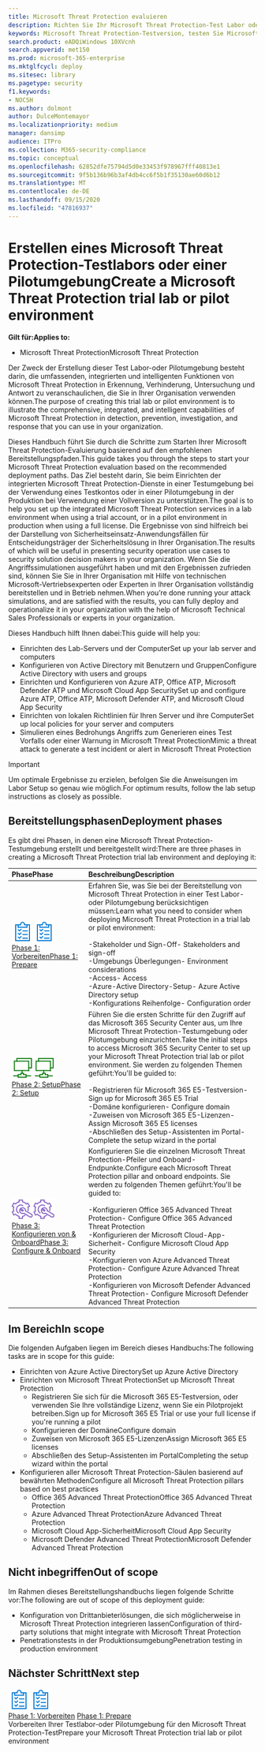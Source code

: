 ```yaml
---
title: Microsoft Threat Protection evaluieren
description: Richten Sie Ihr Microsoft Threat Protection-Test Labor oder Ihre Pilotumgebung ein, um zu testen, wie die koordinierte Bedrohungsschutz Lösung zum Schutz von Geräten, Identitäten, Daten und Anwendungen Ihrer Organisation helfen kann.
keywords: Microsoft Threat Protection-Testversion, testen Sie Microsoft Threat Protection, bewerten Sie Microsoft Threat Protection, Microsoft Threat Protection Evaluation Lab, Microsoft Threat Protection Pilot, Cyber Security, Advanced persistent Threat, Enterprise Security, Devices, Device, Identity, users, Data, Applications, Incidents, Automated Investigation and Remediation, Advanced Hunting
search.product: eADQiWindows 10XVcnh
search.appverid: met150
ms.prod: microsoft-365-enterprise
ms.mktglfcycl: deploy
ms.sitesec: library
ms.pagetype: security
f1.keywords:
- NOCSH
ms.author: dolmont
author: DulceMontemayor
ms.localizationpriority: medium
manager: dansimp
audience: ITPro
ms.collection: M365-security-compliance
ms.topic: conceptual
ms.openlocfilehash: 62852dfe75794d5d0e33453f978967fff40813e1
ms.sourcegitcommit: 9f5b136b96b3af4db4cc6f5b1f35130ae60d6b12
ms.translationtype: MT
ms.contentlocale: de-DE
ms.lasthandoff: 09/15/2020
ms.locfileid: "47816937"
---
```

# <a name="create-a-microsoft-threat-protection-trial-lab-or-pilot-environment"></a><span data-ttu-id="30ec9-104">Erstellen eines Microsoft Threat Protection-Testlabors oder einer Pilotumgebung</span><span class="sxs-lookup"><span data-stu-id="30ec9-104">Create a Microsoft Threat Protection trial lab or pilot environment</span></span> 

<span data-ttu-id="30ec9-105">**Gilt für:**</span><span class="sxs-lookup"><span data-stu-id="30ec9-105">**Applies to:**</span></span>
- <span data-ttu-id="30ec9-106">Microsoft Threat Protection</span><span class="sxs-lookup"><span data-stu-id="30ec9-106">Microsoft Threat Protection</span></span>

<span data-ttu-id="30ec9-107">Der Zweck der Erstellung dieser Test Labor-oder Pilotumgebung besteht darin, die umfassenden, integrierten und intelligenten Funktionen von Microsoft Threat Protection in Erkennung, Verhinderung, Untersuchung und Antwort zu veranschaulichen, die Sie in Ihrer Organisation verwenden können.</span><span class="sxs-lookup"><span data-stu-id="30ec9-107">The purpose of creating this trial lab or pilot environment is to illustrate the comprehensive, integrated, and intelligent capabilities of Microsoft Threat Protection in detection, prevention, investigation, and response that you can use in your organization.</span></span> 

<span data-ttu-id="30ec9-108">Dieses Handbuch führt Sie durch die Schritte zum Starten Ihrer Microsoft Threat Protection-Evaluierung basierend auf den empfohlenen Bereitstellungspfaden.</span><span class="sxs-lookup"><span data-stu-id="30ec9-108">This guide takes you through the steps to start your Microsoft Threat Protection evaluation based on the recommended deployment paths.</span></span> <span data-ttu-id="30ec9-109">Das Ziel besteht darin, Sie beim Einrichten der integrierten Microsoft Threat Protection-Dienste in einer Testumgebung bei der Verwendung eines Testkontos oder in einer Pilotumgebung in der Produktion bei Verwendung einer Vollversion zu unterstützen.</span><span class="sxs-lookup"><span data-stu-id="30ec9-109">The goal is to help you set up the integrated Microsoft Threat Protection services in a lab environment when using a trial account, or in a pilot environment in production when using a full license.</span></span> <span data-ttu-id="30ec9-110">Die Ergebnisse von sind hilfreich bei der Darstellung von Sicherheitseinsatz-Anwendungsfällen für Entscheidungsträger der Sicherheitslösung in Ihrer Organisation.</span><span class="sxs-lookup"><span data-stu-id="30ec9-110">The results of which will be useful in presenting security operation use cases to security solution decision makers in your organization.</span></span> <span data-ttu-id="30ec9-111">Wenn Sie die Angriffssimulationen ausgeführt haben und mit den Ergebnissen zufrieden sind, können Sie Sie in Ihrer Organisation mit Hilfe von technischen Microsoft-Vertriebsexperten oder Experten in Ihrer Organisation vollständig bereitstellen und in Betrieb nehmen.</span><span class="sxs-lookup"><span data-stu-id="30ec9-111">When you’re done running your attack simulations, and are satisfied with the results, you can fully deploy and operationalize it in your organization with the help of Microsoft Technical Sales Professionals or experts in your organization.</span></span> 

<span data-ttu-id="30ec9-112">Dieses Handbuch hilft Ihnen dabei:</span><span class="sxs-lookup"><span data-stu-id="30ec9-112">This guide will help you:</span></span>
- <span data-ttu-id="30ec9-113">Einrichten des Lab-Servers und der Computer</span><span class="sxs-lookup"><span data-stu-id="30ec9-113">Set up your lab server and computers</span></span>
- <span data-ttu-id="30ec9-114">Konfigurieren von Active Directory mit Benutzern und Gruppen</span><span class="sxs-lookup"><span data-stu-id="30ec9-114">Configure Active Directory with users and groups</span></span>
- <span data-ttu-id="30ec9-115">Einrichten und Konfigurieren von Azure ATP, Office ATP, Microsoft Defender ATP und Microsoft Cloud App Security</span><span class="sxs-lookup"><span data-stu-id="30ec9-115">Set up and configure Azure ATP, Office ATP, Microsoft Defender ATP, and Microsoft Cloud App Security</span></span>
- <span data-ttu-id="30ec9-116">Einrichten von lokalen Richtlinien für Ihren Server und ihre Computer</span><span class="sxs-lookup"><span data-stu-id="30ec9-116">Set up local policies for your server and computers</span></span>
- <span data-ttu-id="30ec9-117">Simulieren eines Bedrohungs Angriffs zum Generieren eines Test Vorfalls oder einer Warnung in Microsoft Threat Protection</span><span class="sxs-lookup"><span data-stu-id="30ec9-117">Mimic a threat attack to generate a test incident or alert in Microsoft Threat Protection</span></span>

>[!IMPORTANT]
><span data-ttu-id="30ec9-118">Um optimale Ergebnisse zu erzielen, befolgen Sie die Anweisungen im Labor Setup so genau wie möglich.</span><span class="sxs-lookup"><span data-stu-id="30ec9-118">For optimum results, follow the lab setup instructions as closely as possible.</span></span>


## <a name="deployment-phases"></a><span data-ttu-id="30ec9-119">Bereitstellungsphasen</span><span class="sxs-lookup"><span data-stu-id="30ec9-119">Deployment phases</span></span>

<span data-ttu-id="30ec9-120">Es gibt drei Phasen, in denen eine Microsoft Threat Protection-Testumgebung erstellt und bereitgestellt wird:</span><span class="sxs-lookup"><span data-stu-id="30ec9-120">There are three phases in creating a Microsoft Threat Protection trial lab environment and deploying it:</span></span>

|<span data-ttu-id="30ec9-121">Phase</span><span class="sxs-lookup"><span data-stu-id="30ec9-121">Phase</span></span> | <span data-ttu-id="30ec9-122">Beschreibung</span><span class="sxs-lookup"><span data-stu-id="30ec9-122">Description</span></span> | 
|:-------|:-----|
| <span data-ttu-id="30ec9-123">![Phase 1: Vorbereiten](../../media/prepare.png)</span><span class="sxs-lookup"><span data-stu-id="30ec9-123">![Phase 1: Prepare](../../media/prepare.png)</span></span><br>[<span data-ttu-id="30ec9-124">Phase 1: Vorbereiten</span><span class="sxs-lookup"><span data-stu-id="30ec9-124">Phase 1: Prepare</span></span>](prepare-mtpeval.md)| <span data-ttu-id="30ec9-125">Erfahren Sie, was Sie bei der Bereitstellung von Microsoft Threat Protection in einer Test Labor-oder Pilotumgebung berücksichtigen müssen:</span><span class="sxs-lookup"><span data-stu-id="30ec9-125">Learn what you need to consider when deploying Microsoft Threat Protection in a trial lab or pilot environment:</span></span> <br><br><span data-ttu-id="30ec9-126">-Stakeholder und Sign-Off</span><span class="sxs-lookup"><span data-stu-id="30ec9-126">- Stakeholders and sign-off</span></span> <br> <span data-ttu-id="30ec9-127">-Umgebungs Überlegungen</span><span class="sxs-lookup"><span data-stu-id="30ec9-127">- Environment considerations</span></span> <br><span data-ttu-id="30ec9-128">-Access</span><span class="sxs-lookup"><span data-stu-id="30ec9-128">- Access</span></span> <br><span data-ttu-id="30ec9-129">-Azure-Active Directory-Setup</span><span class="sxs-lookup"><span data-stu-id="30ec9-129">- Azure Active Directory setup</span></span> <br> <span data-ttu-id="30ec9-130">-Konfigurations Reihenfolge</span><span class="sxs-lookup"><span data-stu-id="30ec9-130">- Configuration order</span></span>
|  <span data-ttu-id="30ec9-131">![Phase 2: Setup](../../media/setup.png)</span><span class="sxs-lookup"><span data-stu-id="30ec9-131">![Phase 2: Setup](../../media/setup.png)</span></span> <br>[<span data-ttu-id="30ec9-132">Phase 2: Setup</span><span class="sxs-lookup"><span data-stu-id="30ec9-132">Phase 2: Setup</span></span>](setup-mtpeval.md)|  <span data-ttu-id="30ec9-133">Führen Sie die ersten Schritte für den Zugriff auf das Microsoft 365 Security Center aus, um Ihre Microsoft Threat Protection-Testumgebung oder Pilotumgebung einzurichten.</span><span class="sxs-lookup"><span data-stu-id="30ec9-133">Take the initial steps to access Microsoft 365 Security Center to set up your Microsoft Threat Protection trial lab or pilot environment.</span></span> <span data-ttu-id="30ec9-134">Sie werden zu folgenden Themen geführt:</span><span class="sxs-lookup"><span data-stu-id="30ec9-134">You'll be guided to:</span></span><br><br><span data-ttu-id="30ec9-135">-Registrieren für Microsoft 365 E5-Testversion</span><span class="sxs-lookup"><span data-stu-id="30ec9-135">- Sign up for Microsoft 365 E5 Trial</span></span> <br>  <span data-ttu-id="30ec9-136">-Domäne konfigurieren</span><span class="sxs-lookup"><span data-stu-id="30ec9-136">- Configure domain</span></span><br><span data-ttu-id="30ec9-137">-Zuweisen von Microsoft 365 E5-Lizenzen</span><span class="sxs-lookup"><span data-stu-id="30ec9-137">- Assign Microsoft 365 E5 licenses</span></span><br><span data-ttu-id="30ec9-138">-Abschließen des Setup-Assistenten im Portal</span><span class="sxs-lookup"><span data-stu-id="30ec9-138">- Complete the setup wizard in the portal</span></span>|
|  <span data-ttu-id="30ec9-139">![Phase 3: Konfigurieren von & Onboard](../../media/config-onboard.png)</span><span class="sxs-lookup"><span data-stu-id="30ec9-139">![Phase 3: Configure & Onboard](../../media/config-onboard.png)</span></span> <br>[<span data-ttu-id="30ec9-140">Phase 3: Konfigurieren von & Onboard</span><span class="sxs-lookup"><span data-stu-id="30ec9-140">Phase 3: Configure & Onboard</span></span>](config-mtpeval.md) | <span data-ttu-id="30ec9-141">Konfigurieren Sie die einzelnen Microsoft Threat Protection-Pfeiler und Onboard-Endpunkte.</span><span class="sxs-lookup"><span data-stu-id="30ec9-141">Configure each Microsoft Threat Protection pillar and onboard endpoints.</span></span> <span data-ttu-id="30ec9-142">Sie werden zu folgenden Themen geführt:</span><span class="sxs-lookup"><span data-stu-id="30ec9-142">You'll be guided to:</span></span><br><br><span data-ttu-id="30ec9-143">-Konfigurieren Office 365 Advanced Threat Protection</span><span class="sxs-lookup"><span data-stu-id="30ec9-143">- Configure Office 365 Advanced Threat Protection</span></span><br><span data-ttu-id="30ec9-144">-Konfigurieren der Microsoft Cloud-App-Sicherheit</span><span class="sxs-lookup"><span data-stu-id="30ec9-144">- Configure Microsoft Cloud App Security</span></span><br><span data-ttu-id="30ec9-145">-Konfigurieren von Azure Advanced Threat Protection</span><span class="sxs-lookup"><span data-stu-id="30ec9-145">- Configure Azure Advanced Threat Protection</span></span><br><span data-ttu-id="30ec9-146">-Konfigurieren von Microsoft Defender Advanced Threat Protection</span><span class="sxs-lookup"><span data-stu-id="30ec9-146">- Configure Microsoft Defender Advanced Threat Protection</span></span> 


## <a name="in-scope"></a><span data-ttu-id="30ec9-147">Im Bereich</span><span class="sxs-lookup"><span data-stu-id="30ec9-147">In scope</span></span>

<span data-ttu-id="30ec9-148">Die folgenden Aufgaben liegen im Bereich dieses Handbuchs:</span><span class="sxs-lookup"><span data-stu-id="30ec9-148">The following tasks are in scope for this guide:</span></span>
-   <span data-ttu-id="30ec9-149">Einrichten von Azure Active Directory</span><span class="sxs-lookup"><span data-stu-id="30ec9-149">Set up Azure Active Directory</span></span>
-   <span data-ttu-id="30ec9-150">Einrichten von Microsoft Threat Protection</span><span class="sxs-lookup"><span data-stu-id="30ec9-150">Set up Microsoft Threat Protection</span></span>
    -   <span data-ttu-id="30ec9-151">Registrieren Sie sich für die Microsoft 365 E5-Testversion, oder verwenden Sie Ihre vollständige Lizenz, wenn Sie ein Pilotprojekt betreiben.</span><span class="sxs-lookup"><span data-stu-id="30ec9-151">Sign up for Microsoft 365 E5 Trial or use your full license if you're running a pilot</span></span>
    -   <span data-ttu-id="30ec9-152">Konfigurieren der Domäne</span><span class="sxs-lookup"><span data-stu-id="30ec9-152">Configure domain</span></span>
    -   <span data-ttu-id="30ec9-153">Zuweisen von Microsoft 365 E5-Lizenzen</span><span class="sxs-lookup"><span data-stu-id="30ec9-153">Assign Microsoft 365 E5 licenses</span></span>
    -   <span data-ttu-id="30ec9-154">Abschließen des Setup-Assistenten im Portal</span><span class="sxs-lookup"><span data-stu-id="30ec9-154">Completing the setup wizard within the portal</span></span>
-   <span data-ttu-id="30ec9-155">Konfigurieren aller Microsoft Threat Protection-Säulen basierend auf bewährten Methoden</span><span class="sxs-lookup"><span data-stu-id="30ec9-155">Configure all Microsoft Threat Protection pillars based on best practices</span></span>
    -   <span data-ttu-id="30ec9-156">Office 365 Advanced Threat Protection</span><span class="sxs-lookup"><span data-stu-id="30ec9-156">Office 365 Advanced Threat Protection</span></span>
    -   <span data-ttu-id="30ec9-157">Azure Advanced Threat Protection</span><span class="sxs-lookup"><span data-stu-id="30ec9-157">Azure Advanced Threat Protection</span></span>
    -   <span data-ttu-id="30ec9-158">Microsoft Cloud App-Sicherheit</span><span class="sxs-lookup"><span data-stu-id="30ec9-158">Microsoft Cloud App Security</span></span>
    -   <span data-ttu-id="30ec9-159">Microsoft Defender Advanced Threat Protection</span><span class="sxs-lookup"><span data-stu-id="30ec9-159">Microsoft Defender Advanced Threat Protection</span></span>

## <a name="out-of-scope"></a><span data-ttu-id="30ec9-160">Nicht inbegriffen</span><span class="sxs-lookup"><span data-stu-id="30ec9-160">Out of scope</span></span>

<span data-ttu-id="30ec9-161">Im Rahmen dieses Bereitstellungshandbuchs liegen folgende Schritte vor:</span><span class="sxs-lookup"><span data-stu-id="30ec9-161">The following are out of scope of this deployment guide:</span></span>

-   <span data-ttu-id="30ec9-162">Konfiguration von Drittanbieterlösungen, die sich möglicherweise in Microsoft Threat Protection integrieren lassen</span><span class="sxs-lookup"><span data-stu-id="30ec9-162">Configuration of third-party solutions that might integrate with Microsoft Threat Protection</span></span>
-   <span data-ttu-id="30ec9-163">Penetrationstests in der Produktionsumgebung</span><span class="sxs-lookup"><span data-stu-id="30ec9-163">Penetration testing in production environment</span></span>

## <a name="next-step"></a><span data-ttu-id="30ec9-164">Nächster Schritt</span><span class="sxs-lookup"><span data-stu-id="30ec9-164">Next step</span></span>
<span data-ttu-id="30ec9-165">![Phase 1: Vorbereiten](../../media/prepare.png)</span><span class="sxs-lookup"><span data-stu-id="30ec9-165">![Phase 1: Prepare](../../media/prepare.png)</span></span> <br><span data-ttu-id="30ec9-166">[Phase 1: Vorbereiten](prepare-mtpeval.md) 
</span><span class="sxs-lookup"><span data-stu-id="30ec9-166">[Phase 1: Prepare](prepare-mtpeval.md) 
</span></span><br> <span data-ttu-id="30ec9-167">Vorbereiten Ihrer Testlabor-oder Pilotumgebung für den Microsoft Threat Protection-Test</span><span class="sxs-lookup"><span data-stu-id="30ec9-167">Prepare your Microsoft Threat Protection trial lab or pilot environment</span></span>
